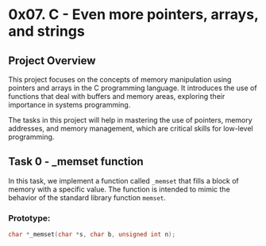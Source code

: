 # 0x07. C - Even more pointers, arrays, and strings

## Project Overview

This project focuses on the concepts of memory manipulation using pointers and arrays in the C programming language. It introduces the use of functions that deal with buffers and memory areas, exploring their importance in systems programming. 

The tasks in this project will help in mastering the use of pointers, memory addresses, and memory management, which are critical skills for low-level programming.

## Task 0 - _memset function

In this task, we implement a function called `_memset` that fills a block of memory with a specific value. The function is intended to mimic the behavior of the standard library function `memset`.

### Prototype:
```c
char *_memset(char *s, char b, unsigned int n);
